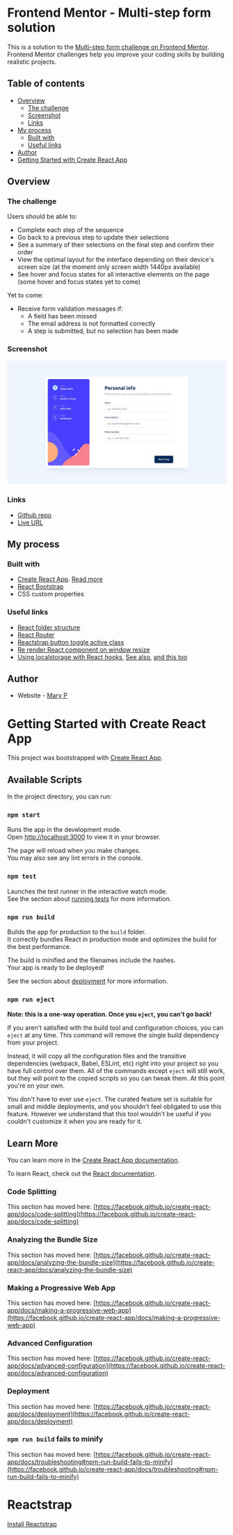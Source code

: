 # Frontend Mentor - Multi-step form solution

This is a solution to the [Multi-step form challenge on Frontend Mentor](https://www.frontendmentor.io/challenges/multistep-form-YVAnSdqQBJ). Frontend Mentor challenges help you improve your coding skills by building realistic projects. 

## Table of contents

- [Overview](#overview)
    - [The challenge](#the-challenge)
    - [Screenshot](#screenshot)
    - [Links](#links)
- [My process](#my-process)
    - [Built with](#built-with)
    - [Useful links](#useful-links)
- [Author](#author)
- [Getting Started with Create React App](#getting-started-with-create-react-app)

## Overview

### The challenge

Users should be able to:

- Complete each step of the sequence
- Go back to a previous step to update their selections
- See a summary of their selections on the final step and confirm their order
- View the optimal layout for the interface depending on their device's screen size (at the moment only screen width 1440px available)
- See hover and focus states for all interactive elements on the page (some hover and focus states yet to come)

Yet to come:
- Receive form validation messages if:
  - A field has been missed
  - The email address is not formatted correctly
  - A step is submitted, but no selection has been made

### Screenshot

![](./public/images/desktop-design-step-1.jpg)

### Links

- [Github repo](https://github.com:Mary2021/multiStepForm.git)
- [Live URL](https://mary2021.github.io/multiStepForm/)

## My process

### Built with

- [Create React App](https://create-react-app.dev/docs/getting-started). [Read more](#getting-started-with-create-react-app)
- [React Bootstrap](https://reactstrap.github.io/?path=/story/home-installation--page)
- CSS custom properties

### Useful links

- [React folder structure](https://blog.webdevsimplified.com/2022-07/react-folder-structure/)
- [React Router](https://reactrouter.com/en/v6.3.0/getting-started/overview/)
- [Reactstrap button toggle active class](https://stackoverflow.com/questions/54103302/react-toggle-active-class-between-multiple-reactstrap-buttons)
- [Re render React component on window resize](https://www.pluralsight.com/guides/re-render-react-component-on-window-resize)
- [Using localstorage with React hooks](https://blog.logrocket.com/using-localstorage-react-hooks/), [See also](https://stackoverflow.com/questions/19635077/adding-objects-to-array-in-localstorage), [and this too](https://developer.mozilla.org/en-US/docs/Web/API/Storage/setItem)



## Author

- Website - [Mary P](https://github.com/Mary2021)


# Getting Started with Create React App

This project was bootstrapped with [Create React App](https://github.com/facebook/create-react-app).

## Available Scripts

In the project directory, you can run:

### `npm start`

Runs the app in the development mode.\
Open [http://localhost:3000](http://localhost:3000) to view it in your browser.

The page will reload when you make changes.\
You may also see any lint errors in the console.

### `npm test`

Launches the test runner in the interactive watch mode.\
See the section about [running tests](https://facebook.github.io/create-react-app/docs/running-tests) for more information.

### `npm run build`

Builds the app for production to the `build` folder.\
It correctly bundles React in production mode and optimizes the build for the best performance.

The build is minified and the filenames include the hashes.\
Your app is ready to be deployed!

See the section about [deployment](https://facebook.github.io/create-react-app/docs/deployment) for more information.

### `npm run eject`

**Note: this is a one-way operation. Once you `eject`, you can't go back!**

If you aren't satisfied with the build tool and configuration choices, you can `eject` at any time. This command will remove the single build dependency from your project.

Instead, it will copy all the configuration files and the transitive dependencies (webpack, Babel, ESLint, etc) right into your project so you have full control over them. All of the commands except `eject` will still work, but they will point to the copied scripts so you can tweak them. At this point you're on your own.

You don't have to ever use `eject`. The curated feature set is suitable for small and middle deployments, and you shouldn't feel obligated to use this feature. However we understand that this tool wouldn't be useful if you couldn't customize it when you are ready for it.

## Learn More

You can learn more in the [Create React App documentation](https://facebook.github.io/create-react-app/docs/getting-started).

To learn React, check out the [React documentation](https://reactjs.org/).

### Code Splitting

This section has moved here: [https://facebook.github.io/create-react-app/docs/code-splitting](https://facebook.github.io/create-react-app/docs/code-splitting)

### Analyzing the Bundle Size

This section has moved here: [https://facebook.github.io/create-react-app/docs/analyzing-the-bundle-size](https://facebook.github.io/create-react-app/docs/analyzing-the-bundle-size)

### Making a Progressive Web App

This section has moved here: [https://facebook.github.io/create-react-app/docs/making-a-progressive-web-app](https://facebook.github.io/create-react-app/docs/making-a-progressive-web-app)

### Advanced Configuration

This section has moved here: [https://facebook.github.io/create-react-app/docs/advanced-configuration](https://facebook.github.io/create-react-app/docs/advanced-configuration)

### Deployment

This section has moved here: [https://facebook.github.io/create-react-app/docs/deployment](https://facebook.github.io/create-react-app/docs/deployment)

### `npm run build` fails to minify

This section has moved here: [https://facebook.github.io/create-react-app/docs/troubleshooting#npm-run-build-fails-to-minify](https://facebook.github.io/create-react-app/docs/troubleshooting#npm-run-build-fails-to-minify)


# Reactstrap
[Install Reactstrap](https://reactstrap.github.io/?path=/docs/home-installation--page)